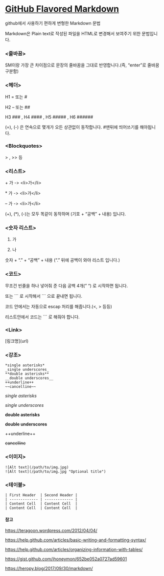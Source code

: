 # [GitHub Flavored Markdown](https://help.github.com/articles/basic-writing-and-formatting-syntax/)

github에서 사용하기 편하게 변형한 Markdown 문법

Markdown은 Plain text로 작성된 파일을 HTML로 변경해서 보여주기 위한 문법입니다.

### <줄바꿈>

SM이랑 가장 큰 차이점으로 문장의 줄바꿈을 그대로 반영합니다.(즉, “enter”로 줄바꿈 구분함)

### <헤더>

H1 = 또는 #

H2 – 또는 ##

H3 ### , H4 #### , H5 ##### , H6 ######

(=), (-) 은 연속으로 몇개가 오든 상관없이 동작합니다.
#맨뒤에 띄어쓰기를 해야됩니다.

### \<Blockquotes>

 \> , \>> 등

### <리스트>

\+ 가 -> \<li>가\</li>

\* 가 -> \<li>가\</li>

– 가 -> \<li>가\</li>

(+), (*), (-)는 모두 똑같이 동작하며 (기호 + “공백” + 내용) 입니다.

### <숫자 리스트>

1. 가

2. 나

숫자 + “.” + “공백” + 내용 (“.” 뒤에 공백이 와야 리스트 입니다.)

### <코드>

무조건 빈줄을 하나 넣어줘 준 다음 공백 4개(”    “) 로 시작하면 됩니다.

또는 \`\`\` 로 시작해서 \`\`\` 으로 끝내면 됩니다.

코드 안에서는 자동으로 escap 처리를 해줍니다.(<, > 등등)

리스트안에서 코드는 \`\`\` 로 해줘야 합니다.

### \<Link>

\[링크명](url)

### <강조>
```
*single asterisks*
_single underscores_
**double asterisks**
__double underscores__
++underline++
~~cancelline~~
```
*single asterisks*

_single underscores_

**double asterisks**

__double underscores__

++underline++

~~cancelline~~

### <이미지>
```
![Alt text](/path/to/img.jpg)
![Alt text](/path/to/img.jpg "Optional title")
```

### <테이블>
```
| First Header  | Second Header |
| ------------- | ------------- |
| Content Cell  | Content Cell  |
| Content Cell  | Content Cell  |
```

#### 참고
https://teragoon.wordpress.com/2012/04/04/

https://help.github.com/articles/basic-writing-and-formatting-syntax/

https://help.github.com/articles/organizing-information-with-tables/

https://gist.github.com/ihoneymon/652be052a0727ad59601

https://heropy.blog/2017/09/30/markdown/